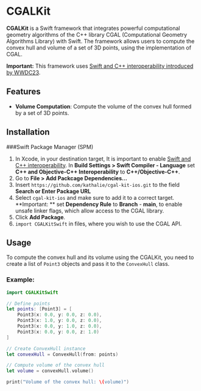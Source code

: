 # CGALKit

**CGALKit** is a Swift framework that integrates powerful computational geometry algorithms of the C++ library CGAL (Computational Geometry Algorithms Library) with Swift. The framework allows users to compute the convex hull and volume of a set of 3D points, using the implementation of CGAL.

**Important:** This framework uses [Swift and C++ interoperability introduced by WWDC23](https://developer.apple.com/videos/play/wwdc2023/10172/?time=40).

## Features

- **Volume Computation**: Compute the volume of the convex hull formed by a set of 3D points.

## Installation

###Swift Package Manager (SPM)
1. In Xcode, in your destination target, It is important to enable [Swift and C++ interoperability](https://www.swift.org/documentation/cxx-interop/#enabling-c-interoperability). In **Build Settings > Swift Compiler - Language** set **C++ and Objective-C++ Interoperability** to **C++/Objective-C++**.
2. Go to **File > Add Packcage Dependencies...**
3. Insert `https://github.com/kathalie/cgal-kit-ios.git` to the field **Search or Enter Package URL**
4. Select `cgal-kit-ios` and make sure to add it to a correct target. **Important: ** set **Dependency Rule** to **Branch** - **main**, to enable unsafe linker flags, which allow access to the CGAL library.
5. Click **Add Package**.
6. `import CGALKitSwift` in files, where you wish to use the CGAL API.

## Usage

To compute the convex hull and its volume using the CGALKit, you need to create a list of `Point3` objects and pass it to the `ConvexHull` class.

### Example:

```swift
import CGALKitSwift

// Define points
let points: [Point3] = [
    Point3(x: 0.0, y: 0.0, z: 0.0),
    Point3(x: 1.0, y: 0.0, z: 0.0),
    Point3(x: 0.0, y: 1.0, z: 0.0),
    Point3(x: 0.0, y: 0.0, z: 1.0)
]

// Create ConvexHull instance
let convexHull = ConvexHull(from: points)

// Compute volume of the convex hull
let volume = convexHull.volume()

print("Volume of the convex hull: \(volume)")
```

